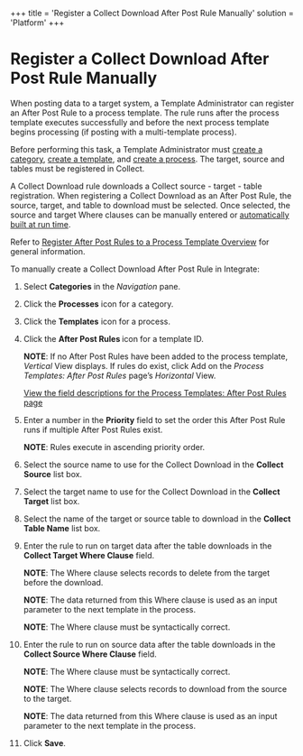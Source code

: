 +++
title = 'Register a Collect Download After Post Rule Manually'
solution = 'Platform'
+++

# Register a Collect Download After Post Rule Manually

When posting data to a target system, a Template Administrator can
register an After Post Rule to a process template. The rule runs after
the process template executes successfully and before the next process
template begins processing (if posting with a multi-template process).

Before performing this task, a Template Administrator must [create a
category](../Config/Create_Categories), [create a
template](Create_a_Basic_Template), and [create a
process](Create_a_Process). The target, source and tables must be
registered in Collect.

A Collect Download rule downloads a Collect source - target - table
registration. When registering a Collect Download as an After Post Rule,
the source, target, and table to download must be selected. Once
selected, the source and target Where clauses can be manually entered or
[automatically built at run
time](Register_a_Collect_Download_After_Post_Rule_that_is_Built_Automatically).
 

Refer to [Register After Post Rules to a Process Template
Overview](Register_After_Post_Rules_to_a_Process_Template_Overview)
for general information.

To manually create a Collect Download After Post Rule in Integrate:

1.  Select <span style="font-weight: bold;">Categories</span> in the
    <span style="font-style: italic;">Navigation</span> pane.

2.  Click the <span style="font-weight: bold;">Processes</span> icon for
    a category.

3.  Click the <span style="font-weight: bold;">Templates</span> icon for
    a process.

4.  Click the <span style="font-weight: bold;">After Post Rules
    </span>icon for a template ID.
    
    <span style="font-weight: bold;">NOTE</span>: If no After Post Rules
    have been added to the process template,
    <span style="font-style: italic;">Vertical</span> View displays. If
    rules do exist, click Add on the
    <span style="font-style: italic;">Process Templates: After Post
    Rules</span> page’s
    <span style="font-style: italic;">Horizontal</span> View.
    
    [View the field descriptions for the Process Templates: After Post
    Rules
    page](../../../Master_Data_Mgmt/dspConduct/Page_Desc/Process_Templates_After_Post_Rules_H)

5.  Enter a number in the
    <span style="font-weight: bold;">Priority</span> field to set the
    order this After Post Rule runs if multiple After Post Rules exist.
    
    <span style="font-weight: bold;">NOTE</span>: Rules execute in
    ascending priority order.

6.  Select the source name to use for the Collect Download in the
    <span style="font-weight: bold;">Collect Source</span> list box.

7.  Select the target name to use for the Collect Download in the
    <span style="font-weight: bold;">Collect Target</span> list box.

8.  Select the name of the target or source table to download in the
    <span style="font-weight: bold;">Collect Table Name</span> list box.

9.  Enter the rule to run on target data after the table downloads in
    the <span style="font-weight: bold;">Collect Target Where
    Clause</span> field.
    
    <span style="font-weight: bold;">NOTE</span>: The Where clause
    selects records to delete from the target before the download.
    
    <span style="font-weight: bold;">NOTE</span>: The data returned from
    this Where clause is used as an input parameter to the next template
    in the process.
    
    <span style="font-weight: bold;">NOTE</span>: The Where clause must
    be syntactically correct.

10. Enter the rule to run on source data after the table downloads in
    the <span style="font-weight: bold;">Collect Source Where
    Clause</span> field.
    
    <span style="font-weight: bold;">NOTE</span>: The Where clause must
    be syntactically correct.
    
    <span style="font-weight: bold;">NOTE</span>: The Where clause
    selects records to download from the source to the target.
    
    <span style="font-weight: bold;">NOTE</span>: The data returned from
    this Where clause is used as an input parameter to the next template
    in the process.

11. Click <span style="font-weight: bold;">Save</span>.
